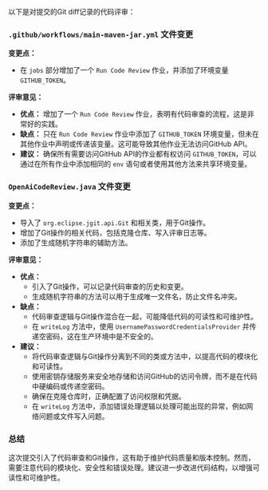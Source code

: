 以下是对提交的Git diff记录的代码评审：

### `.github/workflows/main-maven-jar.yml` 文件变更

**变更点：**
- 在 `jobs` 部分增加了一个 `Run Code Review` 作业，并添加了环境变量 `GITHUB_TOKEN`。

**评审意见：**
- **优点：** 增加了一个 `Run Code Review` 作业，表明有代码审查的流程，这是非常好的实践。
- **缺点：** 只在 `Run Code Review` 作业中添加了 `GITHUB_TOKEN` 环境变量，但未在其他作业中声明或传递该变量。这可能导致其他作业无法访问GitHub API。
- **建议：** 确保所有需要访问GitHub API的作业都有权访问 `GITHUB_TOKEN`，可以通过在所有作业中添加相同的 `env` 语句或者使用其他方法来共享环境变量。

### `OpenAiCodeReview.java` 文件变更

**变更点：**
- 导入了 `org.eclipse.jgit.api.Git` 和相关类，用于Git操作。
- 增加了Git操作的相关代码，包括克隆仓库、写入评审日志等。
- 添加了生成随机字符串的辅助方法。

**评审意见：**
- **优点：**
  - 引入了Git操作，可以记录代码审查的历史和变更。
  - 生成随机字符串的方法可以用于生成唯一文件名，防止文件名冲突。
- **缺点：**
  - 代码审查逻辑与Git操作混合在一起，可能降低代码的可读性和可维护性。
  - 在 `writeLog` 方法中，使用 `UsernamePasswordCredentialsProvider` 并传递空密码，这在生产环境中是不安全的。
- **建议：**
  - 将代码审查逻辑与Git操作分离到不同的类或方法中，以提高代码的模块化和可读性。
  - 使用密钥存储服务来安全地存储和访问GitHub的访问令牌，而不是在代码中硬编码或传递空密码。
  - 确保在克隆仓库时，正确配置了访问权限和凭据。
  - 在 `writeLog` 方法中，添加错误处理逻辑以处理可能出现的异常，例如网络问题或文件写入问题。

### 总结

这次提交引入了代码审查和Git操作，这有助于维护代码质量和版本控制。然而，需要注意代码的模块化、安全性和错误处理。建议进一步改进代码结构，以增强可读性和可维护性。